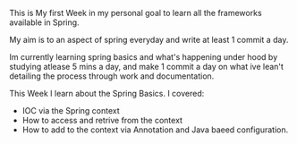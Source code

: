 This is My first Week in my personal goal to learn all the frameworks available in Spring.

My aim is to an aspect of spring everyday and write at least 1 commit a day. 

Im currently learning spring basics and what's happening under hood by studying atlease 5 mins a day, and make 1 commit a day on what ive lean't detailing the process through work and documentation.

This Week I learn about the Spring Basics. I covered:
- IOC via the Spring context
- How to access and retrive from the context
- How to add to the context via Annotation and Java baeed configuration.
  

